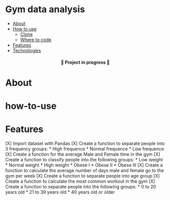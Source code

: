 # Gym data analysis

* [About](#About)
* [How to use](#how-to-use)
    * [Clone](#Clone)
    * [Where to code](#where-to-code)
* [Features](#Features)
* [Technologies](#technologies)

<h4 align='center'>
    🚧 Project in progress 🚧
</h4>

# About

# how-to-use


# Features

[X] Import dataset with Pandas
[X] Create a function to separate people into 3 frequency groups:
    * High frequence
    * Normal frequence
    * Low frequence
[X] Create a function for the average Male and Female time in the gym
[X] Create a function to classify people into the following groups:
    * Low weight
    * Normal weight
    * High weight
    * Obese I
    * Obese II
    * Obese III
[X] Create a function to calculate the average number of days male and female go to the gym per week
[X] Create a function to separate people into age group
[X] Create a function to calculate the most common workout in the gym
[X] Create a function to separate people into the following groups:
    * 0 to 20 years old
    * 21 to 39 years old
    * 40 years old or older